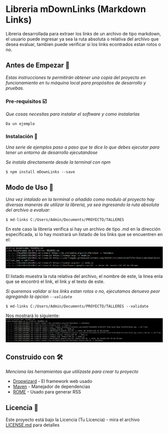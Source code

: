 # Libreria mDownLinks (Markdown Links)

Libreria desarrollada para extraer los links de un archivo de tipo markdown, el usuario puede ingresar ya sea la ruta absoluta o relativa del archivo que desea evaluar, tambien puede verificar si los links econtrados estan rotos o no.

## Antes de Empezar  :checkered_flag:

_Estas instrucciones te permitirán obtener una copia del proyecto en funcionamiento en tu máquina local para propósitos de desarrollo y pruebas._



### Pre-requisitos   :ballot_box_with_check:


_Que cosas necesitas para instalar el software y como instalarlas_

```
Da un ejemplo
```

### Instalación  :floppy_disk:

_Una serie de ejemplos paso a paso que te dice lo que debes ejecutar para tener un entorno de desarrollo ejecutandose_

_Se instala directamente desde la terminal con npm_

```
$ npm install mDownLinks --save
```

## Modo de Uso  :large_blue_circle:

_Una vez intalado en la terminal o añadido como modulo al proyecto hay diversas maneras de utilizar la libreria, ya sea ingresando la ruta absoluta del archivo a evaluar:_

```
$ md-links C:/Users/Admin/Documents/PROYECTO/TALLERES
```
En este caso la libreria verifica si hay un archivo de tipo .md en la dirección especificada, si lo hay mostrará un listado de los links que se encuentren en el:

![Listado de Links](/img/RESPUESTA1.png)

El listado muestra la ruta relativa del archivo, el nombre de este, la linea enla que se encontró el link, el link y el texto de este.

_Si queremos validar si los links estan rotos o no, ejecutamos denuevo peor agregando la opcion ```--validate```_
```
$ md-links C:/Users/Admin/Documents/PROYECTO/TALLERES --validate
```
Nos mostrará lo siguiente:
![Listado de Links](/img/RESPUESTA2.png)

## Construido con 🛠️

_Menciona las herramientas que utilizaste para crear tu proyecto_

* [Dropwizard](http://www.dropwizard.io/1.0.2/docs/) - El framework web usado
* [Maven](https://maven.apache.org/) - Manejador de dependencias
* [ROME](https://rometools.github.io/rome/) - Usado para generar RSS




## Licencia 📄

Este proyecto está bajo la Licencia (Tu Licencia) - mira el archivo [LICENSE.md](LICENSE.md) para detalles
